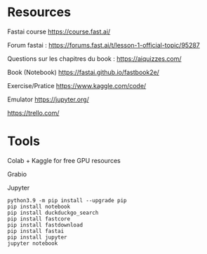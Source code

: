 # Resources

Fastai course https://course.fast.ai/

Forum fastai : https://forums.fast.ai/t/lesson-1-official-topic/95287

Questions sur les chapitres du book : https://aiquizzes.com/

Book (Notebook) https://fastai.github.io/fastbook2e/

Exercise/Pratice https://www.kaggle.com/code/

Emulator https://jupyter.org/

https://trello.com/


# Tools

Colab + Kaggle for free GPU resources

Grabio

Jupyter

```
python3.9 -m pip install --upgrade pip
pip install notebook
pip install duckduckgo_search
pip install fastcore
pip install fastdownload
pip install fastai
pip install jupyter
jupyter notebook
```

